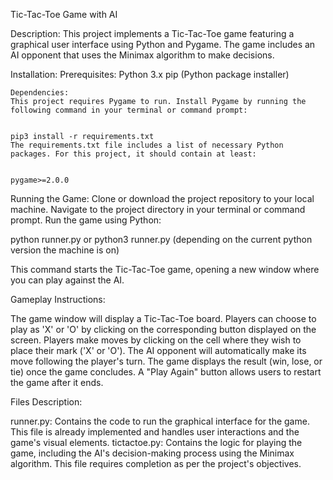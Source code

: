 Tic-Tac-Toe Game with AI

Description:
This project implements a Tic-Tac-Toe game featuring a graphical user interface using Python and Pygame. The game includes an AI opponent that uses the Minimax algorithm to make decisions.

Installation:
    Prerequisites:
    Python 3.x
    pip (Python package installer)

    Dependencies:
    This project requires Pygame to run. Install Pygame by running the following command in your terminal or command prompt:


    pip3 install -r requirements.txt
    The requirements.txt file includes a list of necessary Python packages. For this project, it should contain at least:


    pygame>=2.0.0


Running the Game:
Clone or download the project repository to your local machine.
Navigate to the project directory in your terminal or command prompt.
Run the game using Python:

python runner.py
or
python3 runner.py
(depending on the current python version the machine is on)

This command starts the Tic-Tac-Toe game, opening a new window where you can play against the AI.


Gameplay Instructions:

The game window will display a Tic-Tac-Toe board.
Players can choose to play as 'X' or 'O' by clicking on the corresponding button displayed on the screen.
Players make moves by clicking on the cell where they wish to place their mark ('X' or 'O').
The AI opponent will automatically make its move following the player's turn.
The game displays the result (win, lose, or tie) once the game concludes.
A "Play Again" button allows users to restart the game after it ends.


Files Description:

runner.py: Contains the code to run the graphical interface for the game. This file is already implemented and handles user interactions and the game's visual elements.
tictactoe.py: Contains the logic for playing the game, including the AI's decision-making process using the Minimax algorithm. This file requires completion as per the project's objectives.